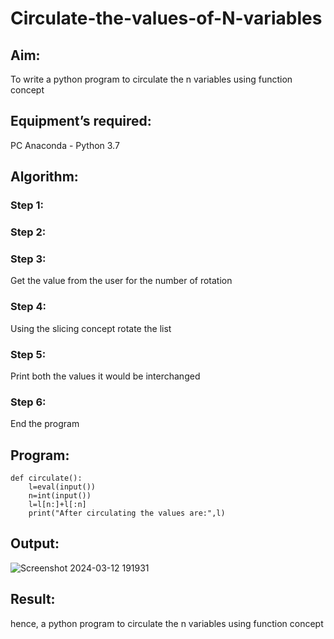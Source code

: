 # Circulate-the-values-of-N-variables
## Aim:
To write a python program to circulate the n variables using function concept
## Equipment’s required:
PC
Anaconda - Python 3.7
## Algorithm: 
### Step 1: 
### Step 2: 
### Step 3: 
Get the value from the user for the number of rotation
### Step 4: 
Using the slicing concept rotate the list

### Step 5: 
Print both the values it would be interchanged

### Step 6:
End the program

## Program:
```
def circulate():
    l=eval(input())
    n=int(input())
    l=l[n:]+l[:n]
    print("After circulating the values are:",l)
```
## Output:
![Screenshot 2024-03-12 191931](https://github.com/Tomfx03/Circulate-the-values-of-N-variables/assets/101335832/a5bd4d51-7b21-4f57-837f-70c08afba059)
## Result:
hence, a python program to circulate the n variables using function concept
